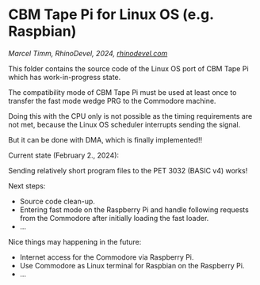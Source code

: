 # CBM Tape Pi for Linux OS (e.g. Raspbian)
*Marcel Timm, RhinoDevel, 2024, [rhinodevel.com](http://rhinodevel.com/)*

This folder contains the source code of the Linux OS port of CBM Tape Pi which
has work-in-progress state.

The compatibility mode of CBM Tape Pi must be used at least once to transfer the
fast mode wedge PRG to the Commodore machine.

Doing this with the CPU only is not possible as the timing requirements are not
met, because the Linux OS scheduler interrupts sending the signal.

But it can be done with DMA, which is finally implemented!!

Current state (February 2., 2024):

Sending relatively short program files to the PET 3032 (BASIC v4) works!

Next steps:

- Source code clean-up.
- Entering fast mode on the Raspberry Pi and handle following requests from the
  Commodore after initially loading the fast loader.
- ...

Nice things may happening in the future:

- Internet access for the Commodore via Raspberry Pi.
- Use Commodore as Linux terminal for Raspbian on the Raspberry Pi.
- ...
